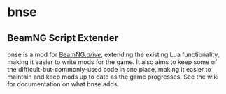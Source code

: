 # bnse
## BeamNG Script Extender

bnse is a mod for [BeamNG.*drive*](http://www.beamng.com/), extending the existing Lua functionality, making it easier to write mods for the game. It also aims to keep some of the difficult-but-commonly-used code in one place, making it easier to maintain and keep mods up to date as the game progresses. See the wiki for documentation on what bnse adds.